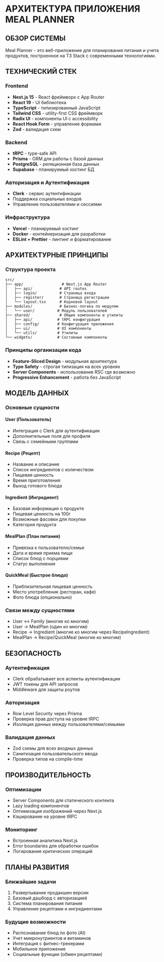 # АРХИТЕКТУРА ПРИЛОЖЕНИЯ MEAL PLANNER

## ОБЗОР СИСТЕМЫ

Meal Planner - это веб-приложение для планирования питания и учета продуктов, построенное на T3 Stack с современными технологиями.

## ТЕХНИЧЕСКИЙ СТЕК

### Frontend
- **Next.js 15** - React фреймворк с App Router
- **React 19** - UI библиотека
- **TypeScript** - типизированный JavaScript
- **Tailwind CSS** - utility-first CSS фреймворк
- **Radix UI** - компоненты UI с accessibility
- **React Hook Form** - управление формами
- **Zod** - валидация схем

### Backend
- **tRPC** - type-safe API
- **Prisma** - ORM для работы с базой данных
- **PostgreSQL** - реляционная база данных
- **Supabase** - планируемый хостинг БД

### Авторизация и Аутентификация
- **Clerk** - сервис аутентификации
- Поддержка социальных входов
- Управление пользователями и сессиями

### Инфраструктура
- **Vercel** - планируемый хостинг
- **Docker** - контейнеризация для разработки
- **ESLint + Prettier** - линтинг и форматирование

## АРХИТЕКТУРНЫЕ ПРИНЦИПЫ

### Структура проекта
```
src/
├── app/                 # Next.js App Router
│   ├── api/            # API routes
│   ├── login/          # Страница входа
│   ├── register/       # Страница регистрации
│   └── layout.tsx      # Корневой layout
├── modules/            # Бизнес-логика по модулям
│   └── user/          # Модуль пользователей
├── shared/             # Общие компоненты и утилиты
│   ├── api/           # tRPC конфигурация
│   ├── config/        # Конфигурация приложения
│   ├── ui/            # UI компоненты
│   └── utils/         # Утилиты
└── widgets/           # Составные компоненты
```

### Принципы организации кода
- **Feature-Sliced Design** - модульная архитектура
- **Type Safety** - строгая типизация на всех уровнях
- **Server Components** - использование RSC где возможно
- **Progressive Enhancement** - работа без JavaScript

## МОДЕЛЬ ДАННЫХ

### Основные сущности

#### User (Пользователь)
- Интеграция с Clerk для аутентификации
- Дополнительные поля для профиля
- Связь с семейными группами

#### Recipe (Рецепт)
- Название и описание
- Список ингредиентов с количеством
- Пищевая ценность
- Время приготовления
- Выход готового блюда

#### Ingredient (Ингредиент)
- Базовая информация о продукте
- Пищевая ценность на 100г
- Возможные фасовки для покупки
- Категория продукта

#### MealPlan (План питания)
- Привязка к пользователю/семье
- Дата и время приема пищи
- Список блюд с порциями
- Статус выполнения

#### QuickMeal (Быстрое блюдо)
- Приблизительная пищевая ценность
- Место употребления (ресторан, кафе)
- Фото блюда (опционально)

### Связи между сущностями
- User ↔ Family (многие ко многим)
- User → MealPlan (один ко многим)
- Recipe → Ingredient (многие ко многим через RecipeIngredient)
- MealPlan → Recipe/QuickMeal (многие ко многим)

## БЕЗОПАСНОСТЬ

### Аутентификация
- Clerk обрабатывает все аспекты аутентификации
- JWT токены для API запросов
- Middleware для защиты роутов

### Авторизация
- Row Level Security через Prisma
- Проверка прав доступа на уровне tRPC
- Изоляция данных между пользователями/семьями

### Валидация данных
- Zod схемы для всех входных данных
- Санитизация пользовательского ввода
- Проверка типов на compile-time

## ПРОИЗВОДИТЕЛЬНОСТЬ

### Оптимизации
- Server Components для статического контента
- Lazy loading компонентов
- Оптимизация изображений через Next.js
- Кэширование на уровне tRPC

### Мониторинг
- Встроенная аналитика Next.js
- Error boundaries для обработки ошибок
- Логирование критических операций

## ПЛАНЫ РАЗВИТИЯ

### Ближайшие задачи
1. Развертывание продакшен версии
2. Базовый дашборд с авторизацией
3. Система планирования питания
4. Управление рецептами и ингредиентами

### Будущие возможности
- Распознавание блюд по фото (AI)
- Учет микронутриентов и витаминов
- Интеграция с фитнес-трекерами
- Мобильное приложение
- Социальные функции (обмен рецептами)